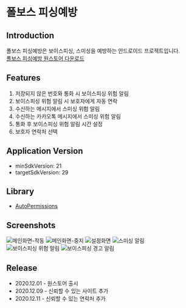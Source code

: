 # 폴보스 피싱예방

## Introduction
폴보스 피싱예방은 보이스피싱, 스미싱을 예방하는 안드로이드 프로젝트입니다.  
[폴보스 피싱예방 원스토어 다운로드](https://m.onestore.co.kr/mobilepoc/apps/appsDetail.omp?prodId=0000751975)

## Features
1. 저장되지 않은 번호와 통화 시 보이스피싱 위험 알림
2. 보이스피싱 위험 알림 시 보호자에게 자동 연락
3. 수신하는 메시지에서 스미싱 위험 알림
4. 수신하는 카카오톡 메시지에서 스미싱 위험 알림
5. 통화 후 보이스피싱 위험 알림 시간 설정
6. 보호자 연락처 선택 

## Application Version
- minSdkVersion: 21
- targetSdkVersion: 29

## Library
- [AutoPermissions](https://github.com/pedroSG94/AutoPermissions)

## Screenshots
![메인화면-작동](images/스크린샷1.png) ![메인화면-중지](images/스크린샷4.png) ![설정화면](images/스크린샷2.png)
![스미싱 알림](images/스크린샷3.png) ![보이스피싱 위험 알림](images/스크린샷6.png) ![보이스피싱 경고 알림](images/스크린샷7.png)

## Release
- 2020.12.01 - 원스토어 출시
- 2020.12.09 - 신뢰할 수 있는 사이트 추가
- 2020.12.11 - 신뢰할 수 있는 연락처 추가


